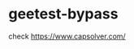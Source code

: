 # geetest-bypass
check https://www.capsolver.com/ 





















                                                                                                                                                       
